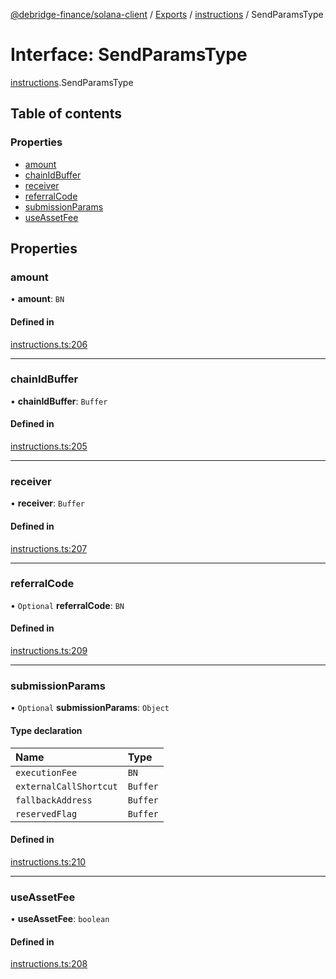 [@debridge-finance/solana-client](../README.md) / [Exports](../modules.md) / [instructions](../modules/instructions.md) / SendParamsType

# Interface: SendParamsType

[instructions](../modules/instructions.md).SendParamsType

## Table of contents

### Properties

- [amount](instructions.SendParamsType.md#amount)
- [chainIdBuffer](instructions.SendParamsType.md#chainidbuffer)
- [receiver](instructions.SendParamsType.md#receiver)
- [referralCode](instructions.SendParamsType.md#referralcode)
- [submissionParams](instructions.SendParamsType.md#submissionparams)
- [useAssetFee](instructions.SendParamsType.md#useassetfee)

## Properties

### amount

• **amount**: `BN`

#### Defined in

[instructions.ts:206](https://github.com/debridge-finance/solana-contracts-client/blob/1b61583/src/instructions.ts#L206)

___

### chainIdBuffer

• **chainIdBuffer**: `Buffer`

#### Defined in

[instructions.ts:205](https://github.com/debridge-finance/solana-contracts-client/blob/1b61583/src/instructions.ts#L205)

___

### receiver

• **receiver**: `Buffer`

#### Defined in

[instructions.ts:207](https://github.com/debridge-finance/solana-contracts-client/blob/1b61583/src/instructions.ts#L207)

___

### referralCode

• `Optional` **referralCode**: `BN`

#### Defined in

[instructions.ts:209](https://github.com/debridge-finance/solana-contracts-client/blob/1b61583/src/instructions.ts#L209)

___

### submissionParams

• `Optional` **submissionParams**: `Object`

#### Type declaration

| Name | Type |
| :------ | :------ |
| `executionFee` | `BN` |
| `externalCallShortcut` | `Buffer` |
| `fallbackAddress` | `Buffer` |
| `reservedFlag` | `Buffer` |

#### Defined in

[instructions.ts:210](https://github.com/debridge-finance/solana-contracts-client/blob/1b61583/src/instructions.ts#L210)

___

### useAssetFee

• **useAssetFee**: `boolean`

#### Defined in

[instructions.ts:208](https://github.com/debridge-finance/solana-contracts-client/blob/1b61583/src/instructions.ts#L208)
